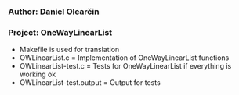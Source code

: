### Author: Daniel Olearčin
### Project: OneWayLinearList
  - Makefile is used for translation
  - OWLinearList.c = Implementation of OneWayLinearList functions
  - OWLinearList-test.c = Tests for OneWayLinearList if everything is working ok
  - OWLinearList-test.output = Output for tests
